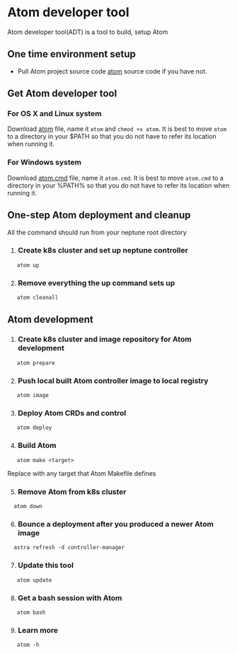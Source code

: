 # Atom developer tool
Atom developer tool(ADT) is a tool to build, setup Atom

## One time environment setup

   * Pull Atom project source code [atom](https://bitbucket.ngage.netapp.com/projects/QUARK-BB/repos/volume-controller) source code if you have not.

## Get Atom developer tool

### For OS X and Linux system
Download [atom](./atom) file, name it `atom` and `chmod +x atom`. It is best to move `atom` to a directory in your $PATH so that you do not have to refer its location when running it.

### For Windows system
Download [atom.cmd](./atom.cmd) file, name it `atom.cmd`. It is best to move `atom.cmd` to a directory in your %PATH% so that you do not have to refer its location when running it.

## One-step Atom deployment and cleanup
All the command should run from your neptune root directory

1. ### Create k8s cluster and set up neptune controller
```
   atom up
```
2. ### Remove everything the up command sets up
```
   atom cleanall
```

## Atom development
1. ### Create k8s cluster and image repository for Atom development
```
   atom prepare
```
2. ### Push local built Atom controller image to local registry
```
   atom image
```
3. ### Deploy Atom CRDs and control
```
   atom deploy
```
4. ### Build Atom
```
   atom make <target>
```
   Replace <target> with any target that Atom Makefile defines

5. ### Remove Atom from k8s cluster
```
  atom down
```

6. ### Bounce a deployment after you produced a newer Atom image
```
  astra refresh -d controller-manager
```

7. ### Update this tool
```
   atom update
```

8. ### Get a bash session with Atom
```
   atom bash
```

9. ### Learn more
```
   atom -h
```
